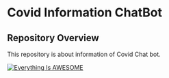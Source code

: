 # Covid Information ChatBot
## Repository Overview
This repository is about information of Covid Chat bot.

[![Everything Is AWESOME](https://img.youtube.com/vi/daeWaXsgZ14/0.jpg)](https://www.youtube.com/watch?v=daeWaXsgZ14 "Covid Info Chatbot")


